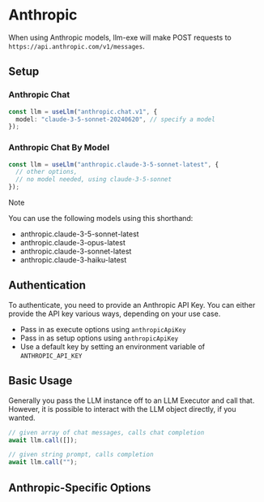 # Anthropic

When using Anthropic models, llm-exe will make POST requests to `https://api.anthropic.com/v1/messages`.

## Setup

### Anthropic Chat

```ts
const llm = useLlm("anthropic.chat.v1", {
  model: "claude-3-5-sonnet-20240620", // specify a model
});
```

### Anthropic Chat By Model

```ts
const llm = useLlm("anthropic.claude-3-5-sonnet-latest", {
  // other options,
  // no model needed, using claude-3-5-sonnet
});
```

> [!NOTE]
> You can use the following models using this shorthand:
>
> - anthropic.claude-3-5-sonnet-latest
> - anthropic.claude-3-opus-latest
> - anthropic.claude-3-sonnet-latest
> - anthropic.claude-3-haiku-latest

## Authentication

To authenticate, you need to provide an Anthropic API Key. You can either provide the API key various ways, depending on your use case.

- Pass in as execute options using `anthropicApiKey`
- Pass in as setup options using `anthropicApiKey`
- Use a default key by setting an environment variable of `ANTHROPIC_API_KEY`

## Basic Usage

Generally you pass the LLM instance off to an LLM Executor and call that. However, it is possible to interact with the LLM object directly, if you wanted.

```ts
// given array of chat messages, calls chat completion
await llm.call([]);

// given string prompt, calls completion
await llm.call("");
```

## Anthropic-Specific Options

<!--@include: ./anthropic.options.part.md-->